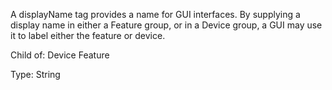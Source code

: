 A displayName tag provides a name for GUI interfaces.  By supplying a display
name in either a Feature group, or in a Device group, a GUI may use it to label
either the feature or device.

Child of:
	Device
	Feature

Type: String
